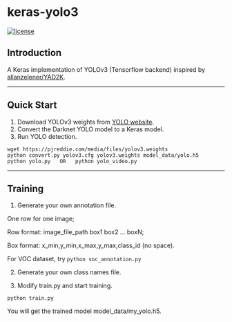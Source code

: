 # keras-yolo3

[![license](https://img.shields.io/github/license/mashape/apistatus.svg)](LICENSE)

## Introduction

A Keras implementation of YOLOv3 (Tensorflow backend) inspired by [allanzelener/YAD2K](https://github.com/allanzelener/YAD2K).

---

## Quick Start

1. Download YOLOv3 weights from [YOLO website](http://pjreddie.com/darknet/yolo/).
2. Convert the Darknet YOLO model to a Keras model.
3. Run YOLO detection.

```
wget https://pjreddie.com/media/files/yolov3.weights
python convert.py yolov3.cfg yolov3.weights model_data/yolo.h5
python yolo.py   OR   python yolo_video.py
```

---

## Training

1. Generate your own annotation file.

  One row for one image;

  Row format: image_file_path box1 box2 ... boxN;

  Box format: x_min,y_min,x_max,y_max,class_id (no space).

  For VOC dataset, try `python voc_annotation.py`

2. Generate your own class names file.

3. Modify train.py and start training.

  `python train.py`

  You will get the trained model model_data/my_yolo.h5.
